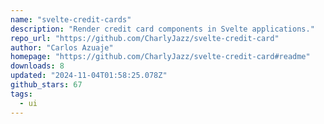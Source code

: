 ```yaml
---
name: "svelte-credit-cards"
description: "Render credit card components in Svelte applications."
repo_url: "https://github.com/CharlyJazz/svelte-credit-card"
author: "Carlos Azuaje"
homepage: "https://github.com/CharlyJazz/svelte-credit-card#readme"
downloads: 8
updated: "2024-11-04T01:58:25.078Z"
github_stars: 67
tags: 
  - ui
---
```

